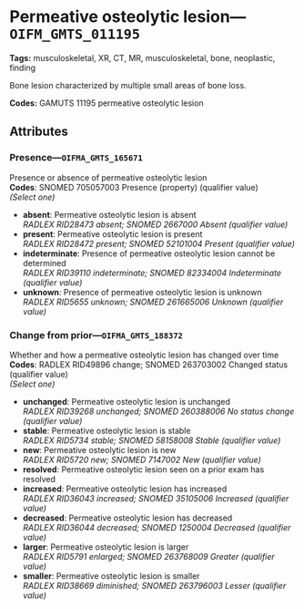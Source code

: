 # Permeative osteolytic lesion—`OIFM_GMTS_011195`

**Tags:** musculoskeletal, XR, CT, MR, musculoskeletal, bone, neoplastic, finding

Bone lesion characterized by multiple small areas of bone loss.

**Codes:** GAMUTS 11195 permeative osteolytic lesion

## Attributes

### Presence—`OIFMA_GMTS_165671`

Presence or absence of permeative osteolytic lesion  
**Codes**: SNOMED 705057003 Presence (property) (qualifier value)  
*(Select one)*

- **absent**: Permeative osteolytic lesion is absent  
_RADLEX RID28473 absent; SNOMED 2667000 Absent (qualifier value)_
- **present**: Permeative osteolytic lesion is present  
_RADLEX RID28472 present; SNOMED 52101004 Present (qualifier value)_
- **indeterminate**: Presence of permeative osteolytic lesion cannot be determined  
_RADLEX RID39110 indeterminate; SNOMED 82334004 Indeterminate (qualifier value)_
- **unknown**: Presence of permeative osteolytic lesion is unknown  
_RADLEX RID5655 unknown; SNOMED 261665006 Unknown (qualifier value)_

### Change from prior—`OIFMA_GMTS_188372`

Whether and how a permeative osteolytic lesion has changed over time  
**Codes**: RADLEX RID49896 change; SNOMED 263703002 Changed status (qualifier value)  
*(Select one)*

- **unchanged**: Permeative osteolytic lesion is unchanged  
_RADLEX RID39268 unchanged; SNOMED 260388006 No status change (qualifier value)_
- **stable**: Permeative osteolytic lesion is stable  
_RADLEX RID5734 stable; SNOMED 58158008 Stable (qualifier value)_
- **new**: Permeative osteolytic lesion is new  
_RADLEX RID5720 new; SNOMED 7147002 New (qualifier value)_
- **resolved**: Permeative osteolytic lesion seen on a prior exam has resolved  
- **increased**: Permeative osteolytic lesion has increased  
_RADLEX RID36043 increased; SNOMED 35105006 Increased (qualifier value)_
- **decreased**: Permeative osteolytic lesion has decreased  
_RADLEX RID36044 decreased; SNOMED 1250004 Decreased (qualifier value)_
- **larger**: Permeative osteolytic lesion is larger  
_RADLEX RID5791 enlarged; SNOMED 263768009 Greater (qualifier value)_
- **smaller**: Permeative osteolytic lesion is smaller  
_RADLEX RID38669 diminished; SNOMED 263796003 Lesser (qualifier value)_